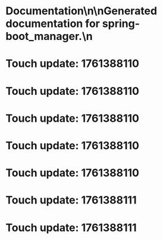 # Documentation\n\nGenerated documentation for spring-boot_manager.\n

# Touch update: 1761388110

# Touch update: 1761388110

# Touch update: 1761388110

# Touch update: 1761388110

# Touch update: 1761388110

# Touch update: 1761388111

# Touch update: 1761388111
